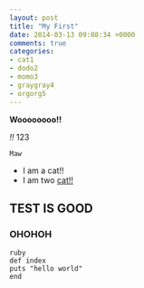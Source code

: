 ```yaml
---
layout: post
title: "My First"
date: 2014-03-13 09:08:34 +0000
comments: true
categories: 
- cat1
- dodo2
- momo3
- graygray4
- orgorg5
---
```


**Woooooooo!!**

*!!*
123

`Maw`

- I am a cat!!
- I am two [cat!!](http://octopress.org/)

## TEST IS GOOD ##
### OHOHOH ###

```
ruby 
def index 
puts "hello world" 
end
```
